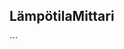 ## LämpötilaMittari
´´´
<html>
    <head>
      <script type="text/javascript" src="https://www.gstatic.com/charts/loader.js"></script>
      <script type="text/javascript">
        google.charts.load('current', {'packages':['corechart']});
        google.charts.setOnLoadCallback(drawChart);
      

        async function drawChart() {

        let url='https://api.thingspeak.com/channels/1527799/feeds.json?results=20';

         const fetchResults = await fetch(url);
         const jsonResult = await fetchResults.json();
         const feedsResult = jsonResult.feeds;

         let editRows = [['Pvm','lämpötila']];
         for (const i in feedsResult) {
           editRows.push([feedsResult[i].created_at, parseInt(feedsResult[i].field2.split('.')[0])]); //+= " " + feedsResult [i].field1.split('.',1);   
              
      }
         //document.getElementById("resultTable").innerHTML = editRows;

        var data = google.visualization.arrayToDataTable(editRows);
        
        var options = {
        title: 'Lämpötila',
        curveType: 'function',
        legend: { position: 'bottom'}
      };

       let editRows2 = [['Pvm','ilmankosteus']];
       for (const i in feedsResult) {
       editRows2.push([feedsResult[i].created_at, parseInt(feedsResult[i].field1.split('.')[0])]);
      }
         var data2 = google.visualization.arrayToDataTable(editRows2)

         var options2 = {
         title: 'Ilmankosteus',
         curveType: 'function',
         legend: { position: 'bottom'}

      };
        let editRows3 = [['Pvm','Dew_point']];
        for (const i in feedsResult) {
        editRows3.push([feedsResult[i].created_at, parseInt(feedsResult[i].field3.split('.')[0])]);

      }
      var data3 = google.visualization.arrayToDataTable(editRows3)

      var options3 = {
      title: 'Dew_point',
      curveType: 'function',
      legend: { position: 'bottom'}  

      
      }
      let editRows4 = [['Pvm','Heat_Index']];
        for (const i in feedsResult) {
        editRows4.push([feedsResult[i].created_at, parseInt(feedsResult[i].field4.split('.')[0])]);

      }
      var data4 = google.visualization.arrayToDataTable(editRows4)
      var options4 = {
      title: 'Heat_Index',
      curveType: 'function',
      legend: { position: 'bottom'} 
     
      }

          var chart = new google.visualization.LineChart(document.getElementById('lampotila'));
          chart.draw(data, options);
          var chart2 = new google.visualization.AreaChart(document.getElementById('ilmankosteus'));
          chart2.draw(data2, options2);
          var chart3 = new google.visualization.AreaChart(document.getElementById('Dew_point'));
          chart3.draw(data3, options3);
          var chart4 = new google.visualization.AreaChart(document.getElementById('Heat_Index'));
          chart4.draw(data4, options4);

          setTimeout(drawChart, 3000)
          
       }
      </script>
    </head>
    <body>
      <div id="resultTable" ></div>
      <div id="lampotila"></div>
      <div id="ilmankosteus"></div>
      <div id="Dew_point" ></div>
      <div id="Heat_Index" ></div>
    </body>
  </html>
  ´´´

![kaavio](PhotonKaavio.jpg)
